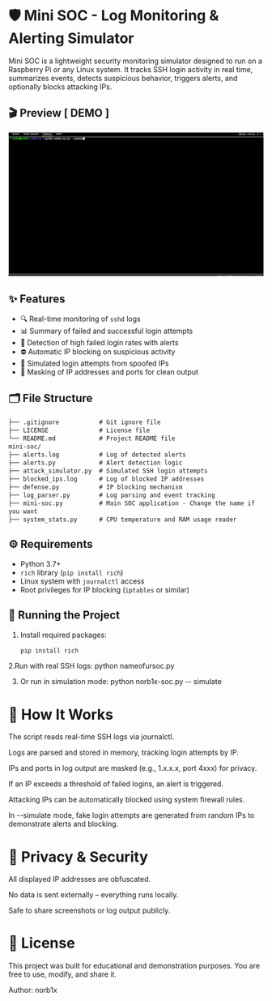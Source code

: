 # 🛡️ Mini SOC - Log Monitoring & Alerting Simulator

Mini SOC is a lightweight security monitoring simulator designed to run on a Raspberry Pi or any Linux system. It tracks SSH login activity in real time, summarizes events, detects suspicious behavior, triggers alerts, and optionally blocks attacking IPs.

## 🎬 Preview [ DEMO ] 
![Demo](https://github.com/norb1x/Mini-SOC-Simulator/blob/main/attacksimulation/attacksimulation.gif)

## ✨ Features

- 🔍 Real-time monitoring of `sshd` logs
- 📊 Summary of failed and successful login attempts
- 🚨 Detection of high failed login rates with alerts
- ⛔ Automatic IP blocking on suspicious activity
- 🧪 Simulated login attempts from spoofed IPs
- 🧼 Masking of IP addresses and ports for clean output

## 🗂️ File Structure
```
├── .gitignore           # Git ignore file
├── LICENSE              # License file
└── README.md            # Project README file
mini-soc/
├── alerts.log           # Log of detected alerts
├── alerts.py            # Alert detection logic
├── attack_simulator.py  # Simulated SSH login attempts
├── blocked_ips.log      # Log of blocked IP addresses
├── defense.py           # IP blocking mechanism
├── log_parser.py        # Log parsing and event tracking
├── mini-soc.py          # Main SOC application - Change the name if you want
├── system_stats.py      # CPU temperature and RAM usage reader
```

## ⚙️ Requirements

- Python 3.7+
- `rich` library (`pip install rich`)
- Linux system with `journalctl` access
- Root privileges for IP blocking (`iptables` or similar)

## 🚀 Running the Project

1. Install required packages:
   ```bash
   pip install rich
   
2.Run with real SSH logs:
python nameofursoc.py

3. Or run in simulation mode:
   python norb1x-soc.py -- simulate

   
# 🧠 How It Works
The script reads real-time SSH logs via journalctl.

Logs are parsed and stored in memory, tracking login attempts by IP.

IPs and ports in log output are masked (e.g., 1.x.x.x, port 4xxx) for privacy.

If an IP exceeds a threshold of failed logins, an alert is triggered.

Attacking IPs can be automatically blocked using system firewall rules.

In --simulate mode, fake login attempts are generated from random IPs to demonstrate alerts and blocking.


# 🔐 Privacy & Security
All displayed IP addresses are obfuscated.

No data is sent externally – everything runs locally.

Safe to share screenshots or log output publicly.


# 📄 License
This project was built for educational and demonstration purposes.
You are free to use, modify, and share it.

Author: norb1x
